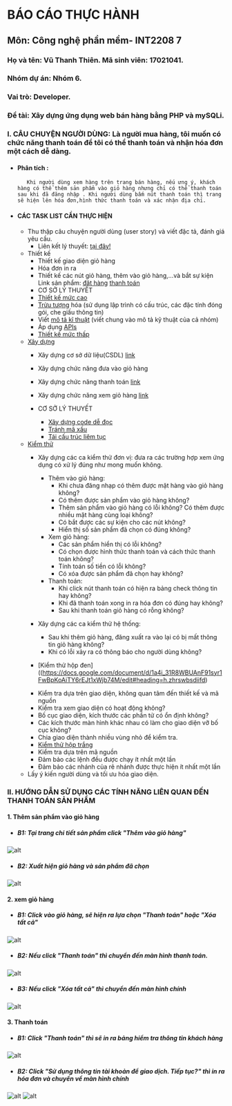 # BÁO CÁO THỰC HÀNH
##  Môn: Công nghệ phần mềm- INT2208 7
###  Họ và tên: Vũ Thanh Thiên. Mã sinh viên: 17021041.
###  Nhóm dự án: Nhóm 6.
###  Vai trò: Developer.
###  Đề tài: Xây dựng ứng dụng web bán hàng bằng PHP và mySQLi.
###  I. CÂU CHUYỆN NGƯỜI DÙNG: Là người mua hàng, tôi muốn có chức năng thanh toán  để tôi có thể thanh toán và nhận hóa đơn một cách dễ dàng.
* #### Phân tích :
	     Khi người dùng xem hàng trên trang bán hàng, nếu ưng ý, khách hàng có thể thêm sản phẩm vào giỏ hàng nhưng chỉ có thể thanh toán sau khi đã đăng nhập . Khi người dùng bấm nút thanh toán thì trang sẽ hiện lên hóa đơn,hình thức thanh toán và xác nhận địa chỉ.
* #### CÁC TASK LIST CẦN THỰC HIỆN
	* Thu thập câu chuyện người dùng (user story) và viết đặc tả, đánh giá yêu cầu.
		* Liên kết lý thuyết: [tại đây!](https://docs.google.com/document/d/1a4i_31R8WBUAnF91syr1FwBpKoAiTY6rEJt1xWjb74M/edit#heading=h.22k63k6hf7hl)
	* Thiết kế
		* Thiết kế giao diện giỏ hàng
		* Hóa đơn in ra
		* Thiết kế các nút giỏ hàng, thêm vào giỏ hàng,...và bắt sự kiện
	Link sản phẩm: [đặt hàng](https://github.com/ThanhTrungGVC/INT2208-7-2019/blob/master/nhom-6/ShopWeb/orders.php) [thanh toán](https://github.com/ThanhTrungGVC/INT2208-7-2019/blob/master/nhom-6/ShopWeb/customer.php)
		* CƠ SỞ LÝ THUYẾT
		- [Thiết kế mức cao](https://docs.google.com/document/d/1a4i_31R8WBUAnF91syr1FwBpKoAiTY6rEJt1xWjb74M/edit#heading=h.s1gtpk2qxmyz)
		+ [Trừu tượng](https://docs.google.com/document/d/1a4i_31R8WBUAnF91syr1FwBpKoAiTY6rEJt1xWjb74M/edit#heading=h.2zubv9xjnha7) hóa (sử dụng lập trình có cấu trúc, các đặc tính đóng gói, che giấu thông tin)
		+ Viết [mô tả kĩ thuật](https://docs.google.com/document/d/1a4i_31R8WBUAnF91syr1FwBpKoAiTY6rEJt1xWjb74M/edit#heading=h.9sexdtfjiyvo) (viết chung vào mô tả kỹ thuật của cả nhóm)
		+ Áp dụng [APIs](https://docs.google.com/document/d/1a4i_31R8WBUAnF91syr1FwBpKoAiTY6rEJt1xWjb74M/edit#heading=h.8wbcxnd04jqr)
		+ [Thiết kế mức thấp](https://docs.google.com/document/d/1a4i_31R8WBUAnF91syr1FwBpKoAiTY6rEJt1xWjb74M/edit#heading=h.5ctb0cg4d4m0)
	* [Xây dựng](https://docs.google.com/document/d/1a4i_31R8WBUAnF91syr1FwBpKoAiTY6rEJt1xWjb74M/edit#heading=h.ws3padpks5uo)
		* Xây dựng cơ sở dữ liệu(CSDL) [link](https://github.com/ThanhTrungGVC/INT2208-7-2019/blob/master/nhom-6/ShopWeb/demo.sql)

		* Xây dựng chức năng đưa vào giỏ hàng

		* Xây dựng chức năng thanh toán [link](https://github.com/ThanhTrungGVC/INT2208-7-2019/blob/master/nhom-6/ShopWeb/orders.php)

		* Xây dựng chức năng xem giỏ hàng [link](https://github.com/ThanhTrungGVC/INT2208-7-2019/blob/master/nhom-6/ShopWeb/customer.php)

		* CƠ SỞ LÝ THUYẾT
			- [Xây dựng code dễ đọc](https://docs.google.com/document/d/1a4i_31R8WBUAnF91syr1FwBpKoAiTY6rEJt1xWjb74M/edit#heading=h.zihsvljsrx0x)
			- [Tránh mã xấu](https://docs.google.com/document/d/1a4i_31R8WBUAnF91syr1FwBpKoAiTY6rEJt1xWjb74M/edit#heading=h.x5jzfha6cshw)
			- [Tái cấu trúc liêm tục](https://docs.google.com/document/d/1a4i_31R8WBUAnF91syr1FwBpKoAiTY6rEJt1xWjb74M/edit#heading=h.bxti8dsihgwm)
	* [Kiểm thử](https://docs.google.com/document/d/1a4i_31R8WBUAnF91syr1FwBpKoAiTY6rEJt1xWjb74M/edit#heading=h.rxddpdxv9qym)
		* Xây dựng các ca kiểm thử đơn vị: đưa ra các trường hợp xem ứng dụng có xử lý đúng như mong muốn không.
			- Thêm vào giỏ hàng:
				+ Khi chưa đăng nhạp có thêm được mặt hàng vào giỏ hàng không?
				+ Có thêm được sản phẩm vào giỏ hàng không?
				+ Thêm sản phẩm vào giỏ hàng có lỗi không? Có thêm được nhiều mặt hàng cùng loại không?
				+ Có bắt được các sự kiện cho các nút không?
				+ Hiển thị số sản phẩm đã chọn có đúng không?
			- Xem giỏ hàng:
				+ Các sản phẩm hiển thị có lỗi không?
				+ Có chọn được hình thức thanh toán và cách thức thanh toán không?
				+ Tính toán số tiền có lỗi không?
				+ Có xóa được sản phẩm đã chọn hay không?
			- Thanh toán:
				+ Khi click nút thanh toán có hiện ra bảng check thông tin hay không?
				+ Khi đã thanh toán xong in ra hóa đơn có đúng hay không?
				+ Sau khi thanh toán giỏ hàng có rỗng không?
		* Xây dựng các ca kiểm thử hệ thống:
			- Sau khi thêm giỏ hàng, đăng xuất ra vào lại có bị mất thông tin giỏ hàng không?
			- Khi có lỗi xảy ra có thông báo cho người dùng không?

	    * [Kiểm thử hộp đen]((https://docs.google.com/document/d/1a4i_31R8WBUAnF91syr1FwBpKoAiTY6rEJt1xWjb74M/edit#heading=h.zhrswbsdiifd)
	    - Kiểm tra dựa trên giao diện, không quan tâm đến thiết kế và mã nguồn
		- Kiểm tra xem giao diện có hoạt động không?
		- Bố cục giao diện, kích thước các phần tử có ổn định không?
		- Các kích thước màn hình khác nhau có làm cho giao diện vỡ bố cục không?
		- Chia giao diện thành nhiều vùng nhỏ để kiểm tra.
		* [Kiểm thử hộp trắng](https://docs.google.com/document/d/1a4i_31R8WBUAnF91syr1FwBpKoAiTY6rEJt1xWjb74M/edit#heading=h.ryzy80x4sqk1)
		- Kiểm tra dựa trên mã nguồn
		- Đảm bảo các lệnh đều được chạy ít nhất một lần
		- Đảm bảo các nhánh của rẽ nhánh được thực hiện ít nhất một lần
	* Lấy ý kiến người dùng và tối ưu hóa giao diện.

### II. HƯỚNG DẪN SỬ DỤNG CÁC TÍNH NĂNG LIÊN QUAN ĐẾN THANH TOÁN SẢN PHẨM
#### 1. Thêm sản phẩm vào giỏ hàng
* ##### B1: Tại trang chi tiết sản phẩm click "Thêm vào giỏ hàng"
![alt](https://scontent.fhan5-3.fna.fbcdn.net/v/t1.15752-9/s2048x2048/59558515_2348408648775348_3260713250995568640_n.jpg?_nc_cat=106&_nc_oc=AQnd2yyicjGRBOQBEl0Qkuf2wZ-sOcIYJL0-iZEAG-A_kl2A9SMkGqET70gBXzhmEybcBovpVSL4HBNIDWOIIzOp&_nc_ht=scontent.fhan5-3.fna&oh=ca67358e77e3510bee129e9dedacfa65&oe=5D6629AE)
* ##### B2: Xuất hiện giỏ hàng và sản phẩm đã chọn
![alt](https://scontent.fhan5-2.fna.fbcdn.net/v/t1.15752-9/s2048x2048/59732298_2102570170042704_7279023007467569152_n.png?_nc_cat=110&_nc_oc=AQk-GgKaz74xQT5iBhRFwFufEeeprgr_9erpElGSbpuGKoSBeWyPcLmvTx4_Wh8Q1x1OUvu08zMndIqONhno93oO&_nc_ht=scontent.fhan5-2.fna&oh=f8abf91a1efce7a02eabdfe1d8d2ac89&oe=5D681BD0)
#### 2. xem giỏ hàng
* ##### B1: Click vào giỏ hàng, sẽ hiện ra lựa chọn "Thanh toán" hoặc "Xóa tất cả"
![alt](https://scontent.fhan5-1.fna.fbcdn.net/v/t1.15752-9/s2048x2048/59295822_330890077616597_5972847088235446272_n.png?_nc_cat=109&_nc_oc=AQnzk6CyTj0pc9rPz9yfObP8FaUOwtO3RuSrW5P2J6nvyxpl8EJNWzMIpKFqgHvMtupWL0SlIMRMW8TnHc93A4v9&_nc_ht=scontent.fhan5-1.fna&oh=af7d2e2b3bc5cec7170c0bb0842b2b89&oe=5D6E1010)
* ##### B2: Nếu click "Thanh toán" thì chuyển đến màn hình thanh toán.
![alt](https://scontent.fhan5-5.fna.fbcdn.net/v/t1.15752-9/59375501_2284501828537476_8341472323064299520_n.png?_nc_cat=101&_nc_oc=AQmoRxbDOmC5RgNdaWt0F8kTQFuRME5D3GQwUopY6fN_Aq93R0YdDPTzVtZ1wuSQvhtYF0XCyWrVmI9Mcziifm2-&_nc_ht=scontent.fhan5-5.fna&oh=650098c57b50a0429226ce6b998a9640&oe=5D5DF173)
* ##### B3: Nếu click "Xóa tất cả" thì chuyển đến màn hình chính
![alt](https://scontent.fhan5-5.fna.fbcdn.net/v/t1.15752-9/59425938_484191468786077_5723036483036643328_n.png?_nc_cat=108&_nc_oc=AQmF0dRCjUyDdu54yEkhbldmv4OHfjxekMiUSu2R_3T4ROB94u8jemg8VKs4a7R6Xtz2jujkVXOFI-TBeNFW7BqK&_nc_ht=scontent.fhan5-5.fna&oh=3a83e75e505babacf8bab498a57ec91a&oe=5D69F82C)
#### 3. Thanh toán
* ##### B1: Click "Thanh toán" thì sẽ in ra bảng hiểm tra thông tin khách hàng
![alt](https://scontent.fhan5-2.fna.fbcdn.net/v/t1.15752-9/s2048x2048/59498019_437343107026323_2043371622110330880_n.png?_nc_cat=102&_nc_oc=AQk_rQepdlL3N5GIuCdCEAoaSL31q6MrF71VZtxim5nDmTkMl0kiWQZ04MC7Vla2DaTslhIt5G-xo790Jtyx8N0z&_nc_ht=scontent.fhan5-2.fna&oh=2c4c884dd6cb3360d54a117152b478ea&oe=5D6E45D2)
* ##### B2: Click "Sử dụng thông tin tài khoản để giao dịch. Tiếp tục?" thì in ra hóa đơn và chuyển về màn hình chính
![alt](https://scontent.fhan5-3.fna.fbcdn.net/v/t1.15752-9/59586833_695749724161440_1035041398409134080_n.png?_nc_cat=106&_nc_oc=AQlxAHz1u0Dzoc3vXOjGuOPFoaTUV6PPcfiXUT0OwqEv8fkWKXblI4JWSI-ZHTfII5VeBYra_RE5Ku9toL2QV8uC&_nc_ht=scontent.fhan5-3.fna&oh=09320625066e509ad81394159b2354d9&oe=5D5E5569)
![alt](https://scontent.fhan5-5.fna.fbcdn.net/v/t1.15752-9/59425938_484191468786077_5723036483036643328_n.png?_nc_cat=108&_nc_oc=AQmF0dRCjUyDdu54yEkhbldmv4OHfjxekMiUSu2R_3T4ROB94u8jemg8VKs4a7R6Xtz2jujkVXOFI-TBeNFW7BqK&_nc_ht=scontent.fhan5-5.fna&oh=3a83e75e505babacf8bab498a57ec91a&oe=5D69F82C)